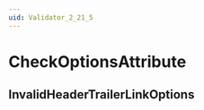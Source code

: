 ```yaml
---
uid: Validator_2_21_5
---
```


# CheckOptionsAttribute

## InvalidHeaderTrailerLinkOptions

<!-- Description, Properties, ... sections are auto-generated. -->
<!-- REPLACE ME AUTO-GENERATION -->

<!-- Uncomment to add extra details -->
<!--### Details-->

<!-- Uncomment to add example code -->
<!--### Example code-->
